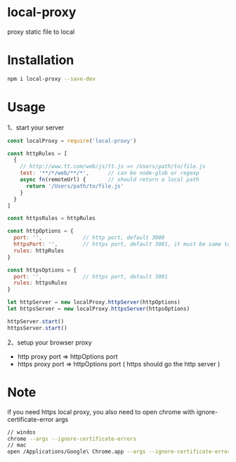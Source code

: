 # local-proxy
proxy static file to local

# Installation
```bash
npm i local-proxy --save-dev
```

# Usage
1、start your server
```js
const localProxy = require('local-proxy')

const httpRules = [
  {
    // http://www.tt.com/web/js/tt.js => /Users/path/to/file.js
    test: '**/*/web/**/*',      // can be node-glob or regexp
    async fn(remoteUrl) {       // should return a local path
      return '/Users/path/to/file.js'
    }
  }
]

const httpsRules = httpRules

const httpOptions = {
  port: '',             // http port, default 3000
  httpsPort: '',        // https port, default 3001, it must be same to the httpsOptions port
  rules: httpRules
}

const httpsOptions = {
  port: '',             // https port, default 3001
  rules: httpsRules
}

let httpServer = new localProxy.httpServer(httpOptions)
let httpsServer = new localProxy.httpsServer(httpsOptions)

httpServer.start()
httpsServer.start()
```
2、setup your browser proxy
- http proxy port => httpOptions port
- https proxy port => httpOptions port ( https should go the http server )

# Note
if you need https local proxy, you also need to open chrome with ignore-certificate-error args
```bash
// windos
chrome --args --ignore-certificate-errors
// mac
open /Applications/Google\ Chrome.app --args --ignore-certificate-errors
```